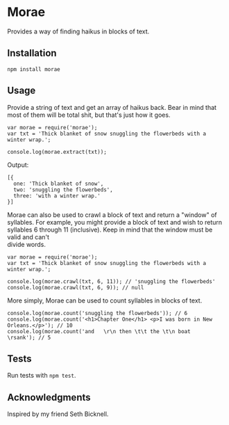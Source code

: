 Morae
==================

Provides a way of finding haikus in blocks of text.

Installation
------------

    npm install morae

Usage
-----

Provide a string of text and get an array of haikus back. Bear in mind that most
of them will be total shit, but that's just how it goes.

    var morae = require('morae');
    var txt = 'Thick blanket of snow snuggling the flowerbeds with a winter wrap.';

    console.log(morae.extract(txt));

Output:

    [{
      one: 'Thick blanket of snow',
      two: 'snuggling the flowerbeds',
      three: 'with a winter wrap.'
    }]

Morae can also be used to crawl a block of text and return a "window" of syllables.
For example, you might provide a block of text and wish to return syllables 6
through 11 (inclusive). Keep in mind that the window must be valid and can't  
divide words.

    var morae = require('morae');
    var txt = 'Thick blanket of snow snuggling the flowerbeds with a winter wrap.';

    console.log(morae.crawl(txt, 6, 11)); // 'snuggling the flowerbeds'
    console.log(morae.crawl(txt, 6, 9)); // null

More simply, Morae can be used to count syllables in blocks of text.

    console.log(morae.count('snuggling the flowerbeds')); // 6
    console.log(morae.count('<h1>Chapter One</h1> <p>I was born in New Orleans.</p>'); // 10
    console.log(morae.count('and   \r\n then \t\t the \t\n boat   \rsank'); // 5

Tests
-----

Run tests with `npm test`.

Acknowledgments
---------------

Inspired by my friend Seth Bicknell.
